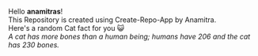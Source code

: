Hello **anamitras**!<br/> This Repository is created using Create-Repo-App by Anamitra. <br/> Here's a random Cat fact for you :smiley_cat: <br/>*A cat has more bones than a human being; humans have 206 and the cat has 230 bones.*